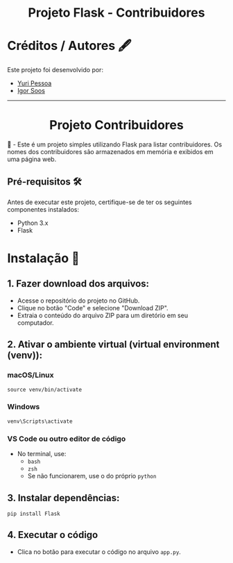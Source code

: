 <div align="center">
            <h1>Projeto Flask - Contribuidores</h1>  
</div>

# Créditos / Autores 🖋️
Este projeto foi desenvolvido por:
* [Yuri Pessoa](https://github.com/yurisilpess)
* [Igor Soos](https://github.com/igor-soos)

------------

<div align="center">
            <h1>Projeto Contribuidores</h1>  
</div>

📌 - Este é um projeto simples utilizando Flask para listar contribuidores. Os nomes dos contribuidores são armazenados em memória e exibidos em uma página web.

## Pré-requisitos 🛠️

Antes de executar este projeto, certifique-se de ter os seguintes componentes instalados:

- Python 3.x
- Flask

# Instalação 🔧

## 1. Fazer download dos arquivos:

- Acesse o repositório do projeto no GitHub.
- Clique no botão "Code" e selecione "Download ZIP".
- Extraia o conteúdo do arquivo ZIP para um diretório em seu computador.


## 2. Ativar o ambiente virtual (virtual environment (venv)):
### macOS/Linux
```
source venv/bin/activate   
```

### Windows
```
venv\Scripts\activate
```

### VS Code ou outro editor de código

- No terminal, use:
  - `bash`
  - `zsh`
  - Se não funcionarem, use o do próprio `python`

## 3. Instalar dependências:

```
pip install Flask
```

## 4. Executar o código

- Clica no botão para executar o código no arquivo `app.py`.
